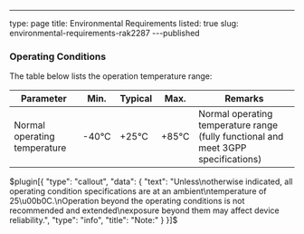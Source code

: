 ---
type: page
title: Environmental Requirements
listed: true
slug: environmental-requirements-rak2287
---published

### Operating Conditions

The table below lists the operation temperature range:

| **Parameter** | **Min**. | **Typical** | **Max**. | **Remarks** | 
| ---- | ---- | ---- | ---- | ---- | 
| Normal operating temperature | -40°C | +25°C | +85°C | Normal operating temperature range (fully functional and meet 3GPP specifications) | 


$plugin[{
    "type": "callout",
    "data": {
        "text": "Unless\notherwise indicated, all operating condition specifications are at an ambient\ntemperature of 25\u00b0C.\nOperation beyond the operating conditions is not recommended and extended\nexposure beyond them may affect device reliability.",
        "type": "info",
        "title": "Note:"
    }
}]$

